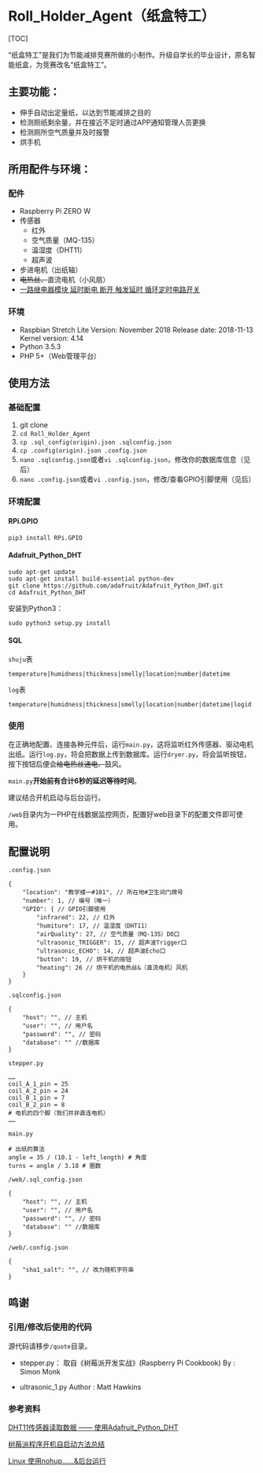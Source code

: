 # Roll_Holder_Agent（纸盒特工）

[TOC]

“纸盒特工”是我们为节能减排竞赛所做的小制作。升级自学长的毕业设计，原名智能纸盒，为竞赛改名“纸盒特工”。

## 主要功能：

- 伸手自动出定量纸，以达到节能减排之目的
- 检测厕纸剩余量，并在接近不足时通过APP通知管理人员更换
- 检测厕所空气质量并及时报警
- 烘手机

## 所用配件与环境：

### 配件

- Raspberry Pi ZERO W
- 传感器
    - 红外
    - 空气质量（MQ-135）
    - 温湿度（DHT11）
    - 超声波
- 步进电机（出纸轴）
- ~~电热丝、~~直流电机（小风扇）
- [一路继电器模块 延时断电 断开 触发延时 循环定时电路开关](https://item.taobao.com/item.htm?id=556278257199)

### 环境

- Raspbian Stretch Lite
  Version: November 2018
  Release date: 2018-11-13
  Kernel version: 4.14
- Python 3.5.3
- PHP 5+（Web管理平台）

## 使用方法

### 基础配置

1. git clone
2. `cd Roll_Holder_Agent`
3. `cp .sql_config(origin).json .sqlconfig.json`
4. `cp .config(origin).json .config.json`
5. `nano .sqlconfig.json`或者`vi .sqlconfig.json`，修改你的数据库信息（见后）
6. `nano .config.json`或者`vi .config.json`，修改/查看GPIO引脚使用（见后）

### 环境配置

#### RPi.GPIO

```
pip3 install RPi.GPIO
```

#### Adafruit_Python_DHT

```
sudo apt-get update
sudo apt-get install build-essential python-dev
git clone https://github.com/adafruit/Adafruit_Python_DHT.git
cd Adafruit_Python_DHT
```
安装到Python3：

```
sudo python3 setup.py install
```

#### SQL

`shuju`表

```
temperature|humidness|thickness|smelly|location|number|datetime
```

`log`表

```
temperature|humidness|thickness|smelly|location|number|datetime|logid
```
### 使用

在正确地配置、连接各种元件后，运行`main.py`，这将监听红外传感器、驱动电机出纸。运行`log.py`，将会把数据上传到数据库。运行`dryer.py`，将会监听按钮，按下按钮后便会~~给电热丝通电、~~鼓风。

`main.py`**开始前有合计6秒的延迟等待时间**。

建议结合开机启动与后台运行。

`/web`目录内为一PHP在线数据监控网页，配置好web目录下的配置文件即可使用。

## 配置说明

`.config.json`

```
{
    "location": "教学楼一#101", // 所在地#卫生间门牌号
    "number": 1, // 编号（唯一）
    "GPIO": { // GPIO引脚使用
        "infrared": 22, // 红外
        "humiture": 17, // 温湿度（DHT11）
        "airQuality": 27, // 空气质量（MQ-135）DO口
        "ultrasonic_TRIGGER": 15, // 超声波Trigger口
        "ultrasonic_ECHO": 14, // 超声波Echo口
        "button": 19, // 烘干机的按钮
        "heating": 26 // 烘干机的电热丝&（直流电机）风机
    }
}
```

`.sqlconfig.json`

```
{
    "host": "", // 主机
    "user": "", // 用户名
    "password": "", // 密码
    "database": "" //数据库
}
```

`stepper.py`

```
……
coil_A_1_pin = 25 
coil_A_2_pin = 24
coil_B_1_pin = 7
coil_B_2_pin = 8
# 电机的四个脚（我们并非直连电机）
……
```

`main.py`

```
# 出纸的算法
angle = 35 / (10.1 - left_length) # 角度
turns = angle / 3.18 # 圈数
```

`/web/.sql_config.json`

```
{
    "host": "", // 主机
    "user": "", // 用户名
    "password": "", // 密码
    "database": "" //数据库
}
```

`/web/.config.json`

```
{
    "sha1_salt": "", // 改为随机字符串
}
```

## 鸣谢

### 引用/修改后使用的代码

源代码请移步`/quote`目录。

- stepper.py：
  取自《树莓派开发实战》(Raspberry Pi Cookbook)
  By : Simon Monk

- ultrasonic_1.py
  Author : Matt Hawkins

### 参考资料

[DHT11传感器读取数据 —— 使用Adafruit_Python_DHT](https://www.raspberrypi-spy.co.uk/2017/09/dht11-temperature-and-humidity-sensor-raspberry-pi/ )

[树莓派程序开机自启动方法总结](https://www.jianshu.com/p/86adb6d5347b )

[Linux 使用nohup……&后台运行](https://blog.csdn.net/xinluke/article/details/52493734#t6)

